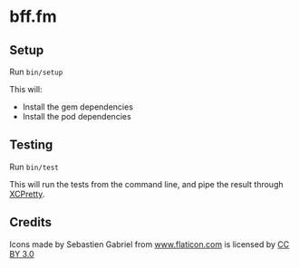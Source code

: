 # bff.fm #

## Setup ##

Run `bin/setup`

This will:

 - Install the gem dependencies
 - Install the pod dependencies

## Testing ##

Run `bin/test`

This will run the tests from the command line, and pipe the result through
[XCPretty][].

[XCPretty]: https://github.com/supermarin/xcpretty

## Credits ##
<div>Icons made by Sebastien Gabriel from <a
href="http://www.flaticon.com" title="Flaticon">www.flaticon.com</a>
is licensed by <a href="http://creativecommons.org/licenses/by/3.0/"
title="Creative Commons BY 3.0">CC BY 3.0</a></div>
